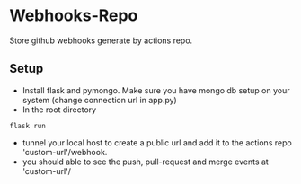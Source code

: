 # Webhooks-Repo

Store github webhooks generate by actions repo.

## Setup

- Install flask and pymongo. Make sure you have mongo db setup on your system (change connection url in app.py)
- In the root directory
```pwsh
flask run
```
- tunnel your local host to create a public url and add it to the actions repo 'custom-url'/webhook.
- you should able to see the push, pull-request and merge events at 'custom-url'/
